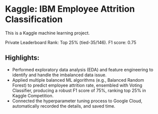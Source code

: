 # Kaggle: IBM Employee Attrition Classification
This is a Kaggle machine learning project. 

Private Leaderboard Rank: Top 25% (tied-35/146). F1 score: 0.75

## Highlights:
* Performed exploratory data analysis (EDA) and feature engineering to identify and handle the imbalanced data issue.
* Applied multiple balanced ML algorithms (e.g., Balanced Random Forest) to predict employee attrition rate,
ensembled with Voting Classifier, producing a robust F1 score of 75%, ranking top 25% in Kaggle Competition.
* Connected the hyperparameter tuning process to Google Cloud, automatically recorded the details, and saved time.
